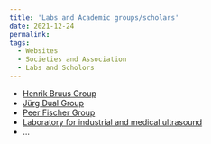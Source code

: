 ```yaml
---
title: 'Labs and Academic groups/scholars'
date: 2021-12-24
permalink: 
tags:
  - Websites
  - Societies and Association
  - Labs and Scholors
---
```


* [Henrik Bruus Group](https://www.staff.dtu.dk/bruus/researchgroup)
* [‪Jürg Dual‬ Group](https://expdyn.ethz.ch/)
* [‪Peer Fischer‬ Group](https://pf.is.mpg.de/)
* [Laboratory for industrial and medical ultrasound](http://limu.msu.ru/?language=en)
* ...

